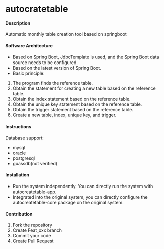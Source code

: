 # autocratetable

#### Description
Automatic monthly table creation tool based on springboot

#### Software Architecture
- Based on Spring Boot, JdbcTemplate is used, and the Spring Boot data source needs to be configured.
- Based on the latest version of Spring Boot.
- Basic principle:
1. The program finds the reference table.
2. Obtain the statement for creating a new table based on the reference table.
3. Obtain the index statement based on the reference table.
4. Obtain the unique key statement based on the reference table.
5. Obtain the trigger statement based on the reference table.
6. Create a new table, index, unique key, and trigger.
#### Instructions
Database support:
- mysql
- oracle
- postgresql
- guassdb(not verified)

#### Installation
- Run the system independently. You can directly run the system with autocreatetable-app.
- Integrated into the original system, you can directly configure the autocreatetable-core package on the original system.

#### Contribution

1.  Fork the repository
2.  Create Feat_xxx branch
3.  Commit your code
4.  Create Pull Request
